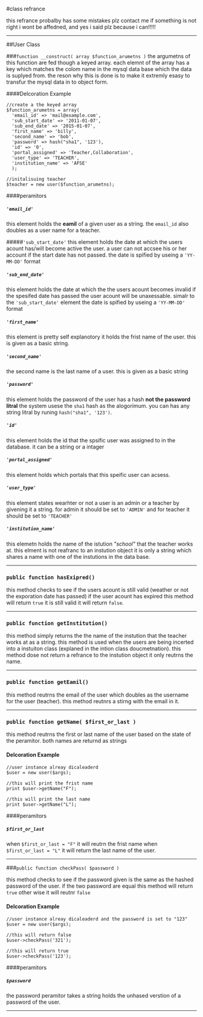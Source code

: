 #class refrance

this refrance probalby has some mistakes plz contact me if something is not right i wont be affedned, and yes i said plz because i can!!!!! 
______________

##User Class

###`function __construct( array $function_arumetns )`
the argumetns of this function are fed though a keyed array. each elemnt of the array has a key which matches the colom name in the mysql data base which the data is suplyed from. the reson why this is done is to make it extremly esasy to transfur the mysql data in to object form. 

####Delcoration Example
```
//create a the keyed array
$function_arumetns = array(
  'email_id' => 'mail@example.com',
  'sub_start_date' => '2011-01-07',
  'sub_end_date' => '2015-01-07',
  'first_name' => 'billy',
  'second_name' => 'bob',
  'password' => hash("sha1", '123'),
  'id' => '0',
  'portal_assigned' => 'Teacher,Collaboration',
  'user_type' => 'TEACHER',
  'institution_name' => 'AFSE'
  );
  
//initalisuing teacher
$teacher = new user($function_arumetns);
```
####peramitors

##### `'email_id'`
this element holds the **eamil** of a given user as a string. the  `email_id` also doubles as a user name for a teacher. 

#####`'sub_start_date'`
this element holds the date at which the users acount has/will become active the user. a user can not accsee his or her account if the start date has not passed. the date is spified by useing a `'YY-MM-DD'` format

##### `'sub_end_date'`
this element holds the date at which the the users acount becomes invalid if the spesifed date has passed the user acount will be unaxessable. simalr to the `'sub_start_date'` element the date is spified by useing a `'YY-MM-DD'` format

##### `'first_name'`
this element is pretty self explanotory it holds the frist name of the user. this is given as a basic string.

##### `'second_name'`
the second name is the last name of a user. this is given as a basic string

##### `'password'`
this element holds the password of the user has a hash **not the password litral** the system usese the `sha1` hash as the alogorimum. you can has any string litral by runing `hash("sha1", '123')`. 

##### `'id'`
this element holds the id that the spsific user was assigned to in the database. it can be a string or a intager

##### `'portal_assigned'`
this element holds which portals that this speific user can acsess. 

##### `'user_type'`
this element states wearhter or not a user is an admin or a teacher by givening it a string. for admin it should be set to  `'ADMIN'` and for teacher it should be set to `'TEACHER'`

##### `'institution_name'`
this elemetn holds the name of the istution *"school"* that the teacher works at. this elment is not reafranc to an instution object it is only a string which shares a name with one of the instutions in the data base.

___

### `public function hasExipred()`

this method checks to see if the users acount is still valid (weather or not the exporation date has passed) if the user acount has expired this method will return `true` it is still valid it will return `false`.
___

### `public function getInstitution()`

this method simply returns the the name of the instution that the teacher works at as a string. this method is used when the users are being incerted into a instuiton class (explaned in the intion class doucmetnation). this method dose not return a refrance to the instution object it only reutrns the name.

___

### `public function getEamil()`

this method reutrns the email of the user which doubles as the username for the user (teacher). this method reutnrs a stirng with the email in it. 

____

### `public function getName( $first_or_last )`

this method reutrns the first or last name of the user based on the state of the peramitor. both names are returnd as strings 

#### Delcoration Example

```
//user instance alreay dicaleaderd
$user = new user($args);

//this will print the frist name
print $user->getName("F");

//this will print the last name
print $user->getName("L");
```
####peramitors

##### `$first_or_last`
when `$first_or_last = "F"` it will reutrn the frist name when `$first_or_last = "L"` it will return the last name  of the user. 
___

###`public function checkPass( $password )`

this method checks to see if the password given is the same as the hashed password of the user. if the two password are equal this method will return `true` other wise it will reutnr `false`

#### Delcoration Example

``` 
//user instance alreay dicaleaderd and the password is set to "123"
$user = new user($args); 

//this will return false
$user->checkPass('321');

//this will return true
$user->checkPass('123');

```

####peramitors

##### `$password`

the password peramitor takes a string holds the unhased verstion of a password of the user. 

___
